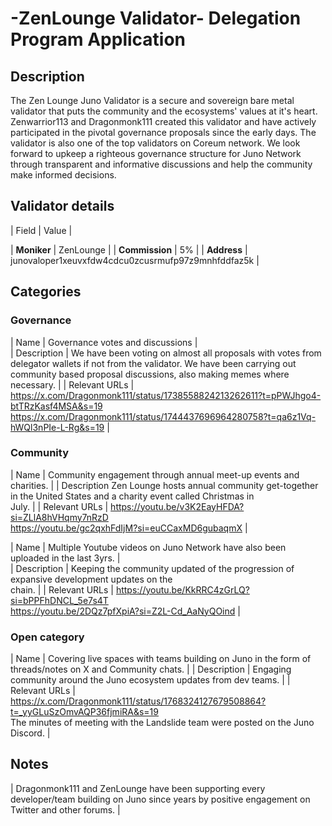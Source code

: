 # -ZenLounge Validator- Delegation Program Application

## Description

The Zen Lounge Juno Validator is a secure and sovereign bare metal validator that puts the community and the ecosystems' values at it's heart. Zenwarrior113 and Dragonmonk111 created this validator and have actively participated in the pivotal governance proposals since the early days. The validator is also one of the top validators on Coreum network. We look forward to upkeep a righteous governance structure for Juno Network through transparent and informative discussions and help the community make informed decisions.  

## Validator details

| Field          | Value                   |

| **Moniker**    | ZenLounge            |
| **Commission** | 5% |
| **Address**    | junovaloper1xeuvxfdw4cdcu0zcusrmufp97z9mnhfddfaz5k         |

## Categories


### Governance

| Name           |  Governance votes and discussions         |       
| Description    |  We have been voting on almost all proposals with votes from delegator wallets if not from the validator. We 
                    have been carrying out community based proposal discussions, also making memes where necessary.                                                                       | 
| Relevant URLs  |  https://x.com/Dragonmonk111/status/1738558824213262611?t=pPWJhgo4-btTRzKasf4MSA&s=19
                    https://x.com/Dragonmonk111/status/1744437696964280758?t=qa6z1Vq-hWQl3nPIe-L-Rg&s=19       |

### Community


| Name           |  Community engagement through annual meet-up events and charities.      | 
| Description       Zen Lounge hosts annual community get-together in the United States and a charity event called Christmas in  
                    July.  | 
| Relevant URLs  |  https://youtu.be/v3K2EayHFDA?si=ZLlA8hVHqmy7nRzD	
                    https://youtu.be/gc2qxhFdIjM?si=euCCaxMD6gubaqmX |

| Name           |  Multiple Youtube videos on Juno Network have also been uploaded in the last 3yrs.     |   
| Description    |  Keeping the community updated of the progression of expansive development updates on the                  
                    chain. | 
| Relevant URLs  |  https://youtu.be/KkRRC4zGrLQ?si=bPPFhDNCL_5e7s4T   
                    https://youtu.be/2DQz7pfXpiA?si=Z2L-Cd_AaNyQOind |
                                  

### Open category


| Name           |  Covering live spaces with teams building on Juno in the form of threads/notes on X and Community chats.   | 
| Description    |  Engaging community around the Juno ecosystem updates from dev teams.   | 
| Relevant URLs  |  https://x.com/Dragonmonk111/status/1768324127679508864?t=_yyGLuSzOmvAQP36fjmiRA&s=19   
                    The minutes of meeting with the Landslide team were posted on the Juno Discord.   |


## Notes

| Dragonmonk111 and ZenLounge have been supporting every developer/team building on Juno since years by positive engagement on Twitter and other forums. |
